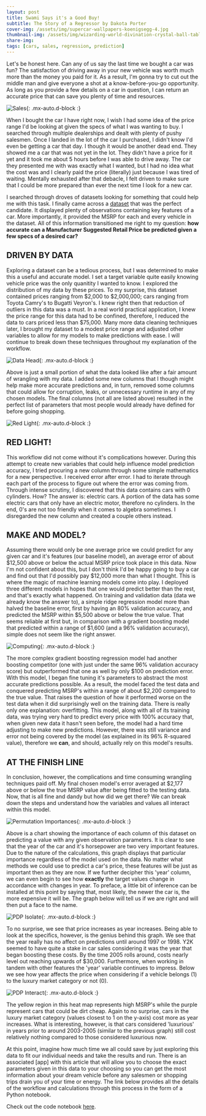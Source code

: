 ```yaml
---
layout: post
title: Swami Says it's a Good Buy!
subtitle: The Story of a Regressor by Dakota Porter
cover-img: /assets/img/supercar-wallpapers-koenigsegg-4.jpg
thumbnail-img: /assets/img/wizarding-world-divination-crystal-ball-table-lamp-c.jpg
share-img: 
tags: [cars, sales, regression, prediction]
---
```


Let's be honest here. Can any of us say the last time we bought a car was fun? The satisfaction of driving away in your new vehicle was worth much more than the money you paid for it. As a result, I'm gonna try to cut out the middle man and give everyone a shot at a know-before-you-go opportunity. As long as you provide a few details on a car in question, I can return an accurate price that can save you plenty of time and resources. 

![Sales](/assets/img/sales.jpg){: .mx-auto.d-block :}

When I bought the car I have right now, I wish I had some idea of the price range I'd be looking at given the specs of what I was wanting to buy. I searched through multiple dealerships and dealt with plenty of pushy salesmen. Once I landed in the lot of the car I purchased, I didn't know I'd even be getting a car that day. I though it would be another dead end. They showed me a car that was not yet in the lot. They didn't have a price for it yet and it took me about 5 hours before I was able to drive away. The car they presented me with was exactly what I wanted, but I had no idea what the cost was and I clearly paid the price (literally) just because I was tired of waiting. Mentally exhausted after that debacle, I felt driven to make sure that I could be more prepared than ever the next time I look for a new car.

I searched through droves of datasets looking for something that could help me with this task. I finally came across a [dataset](https://www.kaggle.com/CooperUnion/cardataset) that was the perfect candidate. It displayed plenty of observations containing key features of a car. More importantly, it provided the MSRP for each and every vehicle in the dataset. All of this information transitioned me right to my question: **how accurate can a Manufacturer Suggested Retail Price be predicted given a few specs of a desired car?**

## DRIVEN BY DATA

Exploring a dataset can be a tedious process, but I was determined to make this a useful and accurate model. I set a target variable quite easily knowing vehicle price was the only quanitity I wanted to know. I explored the distribution of my data by these prices. To my surprise, this dataset contained prices ranging from $2,000 to $2,000,000; cars ranging from Toyota Camry's to Bugatti Veyron's. I knew right then that reduction of outliers in this data was a must. In a real world practical application, I knew the price range for this data had to be confined, therefore, I reduced the data to cars priced less than $75,000. Many more data cleaning techniques later, I brought my dataset to a modest price range and adjusted other variables to allow for my models to make predictions with ease. I will continue to break down these techniques throughout my explanation of the workflow.

![Data Head](/assets/img/df_head.PNG){: .mx-auto.d-block :}

Above is just a small portion of what the data looked like after a fair amount of wrangling with my data. I added some new columns that I though might help make more accurate predictions and, in turn, removed some columns that could allow for corruption, leaks, or unnecessary runtime in any of my chosen models. The final columns (not all are listed above) resulted in the perfect list of parameters that most people would already have defined for before going shopping.

![Red Light](/assets/img/red_light.jpg){: .mx-auto.d-block :}

## RED LIGHT!

This workflow did not come without it's complications however. During this attempt to create new variables that could help influence model prediction accuracy, I tried procuring a new column through some simple mathematics for a new perspective. I received error after error. I had to iterate through each part of the process to figure out where the error was coming from. Through intense scrutiny, I discovered that this data contains cars with 0 cylinders. How? The answer is: electric cars. A portion of the data has some electric cars that only have an electric motor, therefore no cylinders. In the end, 0's are not too friendly when it comes to algebra sometimes. I disregarded the new column and created a couple others instead.

## MAKE AND MODEL?

Assuming there would only be one average price we could predict for any given car and it's features (our baseline model), an average error of about $12,500 above or below the actual MSRP price took place in this data. Now I'm not confident about this, but I don't think I'd be happy going to buy a car and find out that I'd possibly pay $12,000 more than what I thought. This is where the magic of machine learning models come into play. I deployed three different models in hopes that one would predict better than the rest, and that's exactly what happened. On training and validation data (data we already know the answer to), a simple ridge regression model more than halved the baseline error, first by having an 80% validation accuracy, and predicted the MSRP within $5,500 above or below the true value. That seems reliable at first but, in comparison with a gradient boosting model that predicted within a range of $1,600 (and a 96% validation accuracy), simple does not seem like the right answer.

![Computing](/assets/img/computing.jpg){: .mx-auto.d-block :}

The more complex gradient boosting regression model had another boosting competitor (one with just under the same 96% validation accuracy score) but outperformed that one as well by only $100 on prediction error. With this model, I began fine tuning it's parameters to abstract the most accurate predictions possible. As a result, the model faced the test data and conquered predicting MSRP's within a range of about $2,200 compared to the true value. That raises the question of how it performed worse on the test data when it did surprisingly well on the training data. There is really only one explanation: overfitting. This model, along with all of its training data, was trying very hard to predict every price with 100% accuracy that, when given new data it hasn't seen before, the model had a hard time adjusting to make new predictions. However, there was still variance and error not being covered by the model (as explained in its 96% R-squared value), therefore we **can**, and should, actually rely on this model's results.

## AT THE FINISH LINE

In conclusion, however, the complications and time consuming wrangling techniques paid off. My final chosen model's error averaged at $2,177 above or below the true MSRP value after being fitted to the testing data. Now, that is all fine and dandy but how did we get there? We can break down the steps and understand how the variables and values all interact within this model.

![Permutation Importances](/assets/img/perm_imp.png){: .mx-auto.d-block :}

Above is a chart showing the importance of each column of this dataset on predicting a value with any given observation parameters. It is clear to see that the year of the car and it's horsepower are two very important features. Due to the nature of the calculations, this graph displays that particular importance regardless of the model used on the data. No matter what methods we could use to predict a car's price, these features will be just as important then as they are now. If we further decipher this 'year' column, we can even begin to see how **exactly** the target values change in accordance with changes in year. To preface, a little bit of inference can be installed at this point by saying that, most likely, the newer the car is, the more expensive it will be. The graph below will tell us if we are right and will then put a face to the name.

![PDP Isolate](/assets/img/PDP_year.png){: .mx-auto.d-block :}

To no surprise, we see that price increases as year increases. Being able to look at the specifics, however, is the genius behind this graph. We see that the year really has no affect on predictions until around 1997 or 1998. Y2K seemed to have quite a stake in car sales considering it was the year that began boosting these costs. By the time 2005 rolls around, costs nearly level out reaching upwards of $30,000. Furthermore, when working in tandem with other features the 'year' variable continues to impress. Below we see how year affects the price when considering if a vehicle belongs (1) to the luxury market category or not (0).

![PDP Interact](/assets/img/PDP_interact.png){: .mx-auto.d-block :}

The yellow region in this heat map represents high MSRP's while the purple represent cars that could be dirt cheap. Again to no surprise, cars in the luxury market category (values closest to 1 on the y-axis) cost more as year increases. What is interesting, however, is that cars considered 'luxurious' in years prior to around 2003-2005 (similar to the previous graph) still cost relatively nothing compared to those considered luxurious now.

At this point, imagine how much time we all could save by just exploring this data to fit our individual needs and take the results and run. There is an associated [app] with this article that will allow you to choose the exact parameters given in this data to your choosing so you can get the most information about your dream vehicle before any salesmen or shopping trips drain you of your time or energy. The link below provides all the details of the workflow and calculations through this process in the form of a Python notebook.

Check out the code notebook [here](https://github.com/dakotagporter/DS-Unit-2-Applied-Modeling/blob/master/Build%20Week/BW2.ipynb).
